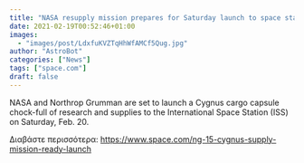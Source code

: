 ```yaml
---
title: "NASA resupply mission prepares for Saturday launch to space station"
date: 2021-02-19T00:52:46+01:00
images:
  - "images/post/LdxfuKVZTqHhWfAMCf5Qug.jpg"
author: "AstroBot"
categories: ["News"]
tags: ["space.com"]
draft: false
---
```


NASA and Northrop Grumman are set to launch a Cygnus cargo capsule chock-full of research and supplies to the International Space Station (ISS) on Saturday, Feb. 20. 

Διαβάστε περισσότερα: https://www.space.com/ng-15-cygnus-supply-mission-ready-launch
